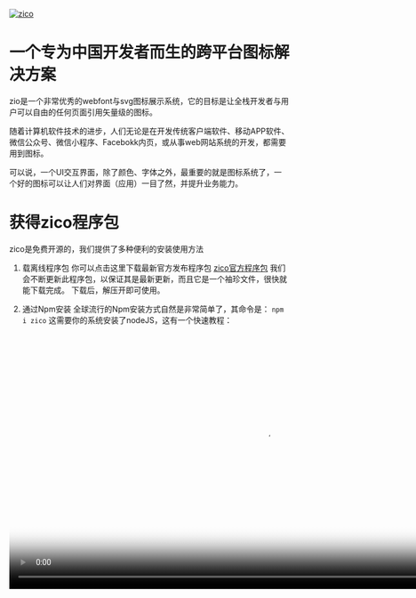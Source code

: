 [![zico](https://raw.githubusercontent.com/zoomla/zico/master/lib/logo512x512.png "一个专为中国开发者而生的跨平台图标解决方案-Powered by zoomla!逐浪CMS团队")](http://ico.z01.com "一个专为中国开发者而生的跨平台图标解决方案")

# 一个专为中国开发者而生的跨平台图标解决方案

zio是一个非常优秀的webfont与svg图标展示系统，它的目标是让全栈开发者与用户可以自由的任何页面引用矢量级的图标。

随着计算机软件技术的进步，人们无论是在开发传统客户端软件、移动APP软件、微信公众号、微信小程序、Facebokk内页，或从事web网站系统的开发，都需要用到图标。

可以说，一个UI交互界面，除了颜色、字体之外，最重要的就是图标系统了，一个好的图标可以让人们对界面（应用）一目了然，并提升业务能力。



# 获得zico程序包
zico是免费开源的，我们提供了多种便利的安装使用方法
1. 载离线程序包
你可以点击这里下载最新官方发布程序包
[zico官方程序包](http://ico.z01.com/zio.zip "zio官方程序包")
我们会不断更新此程序包，以保证其是最新更新，而且它是一个袖珍文件，很快就能下载完成。
下载后，解压开即可使用。

2. 通过Npm安装
全球流行的Npm安装方式自然是非常简单了，其命令是：
`npm i zico`
这需要你的系统安装了nodeJS，这有一个快速教程：
<video src="http://ico.z01.com/UploadFiles/gtizio.mp4" poster="http://ico.z01.com/Template/zicon/style/Images/logo512x512.png" controls="controls" width="920"> 
  
3. 通过Github安装
我们还在全球最大的源码开放平台Github上发布,zio源码仓库的访问地址是
[https://github.com/zoomla/zico](https://github.com/zoomla/zico "https://github.com/zoomla/zico")

4. CDN引用
如果你不想下载和安装，也可以直接CDN引用，只要在网页和应用中中置入zico的CDN源地址即可，其URL请求源为：
`http://ico.z01.com/zico.min.css`
这个网址同时支持SSL，你也可以采用
`https://ico.z01.com/zico.min.css`
以及自便应模式
`//code.z01.com/zico.min.css`
都是合法的。

# 引用文件
由于zio可以在多种场合（如网页开发、app、小程序、客户端、传统设计）中引用，所以不同的软件引用方法各不相同，这里仅以在网页上引用为例，其引用规范为：
`<link rel="stylesheet" href="css/zico.min.css" >`
注意上面文件的路径真实可在，其完整源码结构应该如下图所示：
--css/
--fonts/

# 在任何你要引用图标的web(移动页面)应用图标 
推荐的引用方法是：
`<i class="zi zi_music"></i>`

当然，你也可以使用其它任意你想要的用的标签，如：
`<span class="zi zi_music"></span>`
`<div class="zi zi_music"></div>`
`<p class="zi zi_music"></p>`
`<a href="#" class="zi zi_music"></a>`
上面的方法都是完全适用，而且同样可以输出结果的，是不是很方便^_^

如果你是一个高级web开发者，熟悉Emmet语法，还可以直接用简写的方式，即
`.zi.zi_music`
形式展开，就能完成快速的应用zico图标。
如下图所示：
![](/uploadfiles/180531.gif)

接下来，我们将引导讲解一系列深度的应用技巧，其中包括：
1. 在微信开发中引用zico
2. 美化zico
3. 赋予zio动作
4. 一些优秀的应用技巧




# 轮子
前辈们说，不要重复制造轮子。
问题是：如果从来没有轮子呢？

那个在半夜三分抠着脚用着外文工具的抠脚大汉，很能成就一个复兴强国的开发重任-当然我们身边更多的是勤奋的中国开发者。

# 弥补缺位的文化
中国文化大国，以CJK为代表东方文化，有着其独特的文明与传承体系，然而，目前网上没有一个完全以中国人出发、中国人设计、或为中国人设计的web图标应用集（即使是阿里的ICO系统也是零碎的设计师作品集合），无法实现Npm引用，基于SVG的JS输出解决方案也没有。
所以，致力于中国基础软件研发的[Zoomla!逐浪软件](http://www.z01.com/corp "Zoomla!逐浪软件")团队着力开发了这一系统。

# 中国的元素
纯粹引用外国的，造成很多缺位。
比如八仙桌，方桌。
比如馒头、碗
比如长城，公安局，全都没有。
> 既拥抱国际、又体现东方之美我们的定位就是开发一个既拥抱国际、又体现东方之美的ICON图标集。
用程序员的思路、服务于程序和全栈，甚至是普通的公文写作、AI设计、图形描绘也能用上这一套工具，所以我们有了CSS引用、JS输出、桌面引用三套方法。



习近平主席说：一个国家和民族，不能总用别人的昨天来装扮自己的明天。
一个强盛的民族，应该有自己的图标集和开发工具。

# 特色图标
zico图标系统还加簇了中国五百强，包括美的、格力、小米。
我们认为中国的知名企业能够担当起这一份殊荣，以后WEB开发者们在引用知名企业图标时，可以借助zico方便的引用。
（否则靠外国图标靠，是不可能支持包括京东、中国银行、格力、小米这些企业图标的）。
系统同步支持拼音检索、拼简首字母检索、汉字检索、英语检索。


zico基于逐浪图标的元素，力求改变这一目标！
中国技术不能受制于人，文化也同样不应受制于人。

# 五大特色

我们的图标集特色：
1、覆盖主流图标集
2、有中国元素
3、更好的使用
4、中国服务器引用更快
5、免费开放


# 对比表格
你一定关心zico图标系统有何不同，这里我们罗列了一些我们与同类产品的对比。

|  |  zico | 其它图标库  | 
| ------------ | ------------ |
| 中文语义化  | 支持  | 不支持  |
| 政务图标  |  有 | 无  |
| 单位  |  rem（一种面向现代化的单位标尺） | em或px（旧式浏览器标准规范）  |
| 取样单位 | 大，最低是1800px基数，以支持高清屏（未来的4k\8k) | 低，一般是480px基数，无法 支持高清浏览
| 兼容性 | 高，覆盖了Fontawesome等子集 | 低
| 扩展性 | 高，逐浪字库团队提供支持 | 低，没有企业级产品支持
| 开放性 | 开源 | 不明
| 编码规范 | 以下划线区隔+驼峰式命名，便于在大多数软件中，双击就能选中一个文本 | 烤肉串式命名（即中间一杠），此类设计者多以最初输入时简单、不需要组合键，但不支持一个文件名即进选中状态



# 效率对比
我们以微软公司Visual Studio软件为例，来对比两种输入状态的效率，zico在这方面遥遥祝领先：
![](http://ico.z01.com/uploadfiles/image/10.gif)


# 与华文领域排名第一的Zoomla!逐浪CMS结合使用
作为web全栈图标引用工具，与CMS结合开发是首要之义。

Zoomla!逐浪CMS是一款基于dotNET技术构建的高端CMS，也是目前华文领域alexa排名第一的web建站产品，不同于国内一众CMS只满足于生产“垃圾流量网站”，逐浪软件产品定位于服务企业级产品，集成电商、APP、微信、OA、办公流、在线组卷等功能，并且是免费开放的。
得益于微软平台黑科技，Zoomla!逐浪CMS的性能也是强大的，其TB级SQL SERVER数据库，是与纽约证券交易所同级别的应用。
逐浪CMS官网：[www.z01.com](http://www.z01.com "www.z01.com")
点击就能免费下载这款功能强大、完全免费的CMS产品，用于构建您的WEB、移动、全栈应用。

# 引用逐浪CMS标签
部署好Zoomla!逐浪CMS后，您只要引用
`{Z L:Boot4()/ }`
标签，就能在模板中输出zico文件。



其引用如下图：
![](http://ico.z01.com/uploadfiles/image/05.jpg)


在模板中，只要放入标签，如下图：
![](http://ico.z01.com/uploadfiles/image/06.jpg)


即能在浏览器引用逐浪CMS内置的zico图标，如下：
![](http://ico.z01.com/uploadfiles/image/07.jpg)


其头代码结构：
```html

<!DOCTYPE html>
<html lang="zh-cn">
<head>
<meta charset="utf-8">
<meta name="msapplication-TileColor" content="#1A0066"/>
<meta name="msapplication-TileImage" content="/images/win8_symbol_140x140.png"/>
<title>逐浪CMS_首页</title>
<meta name="Keywords" content="META关键字">
<meta name="Description" content="META网页描述">
<meta http-equiv="X-UA-Compatible" content="IE=edge">
<meta name="viewport" content="width=device-width, initial-scale=1.0">
<meta name="renderer" content="webkit|ie-comp|ie-stand">
<link href="/dist/css/bootstrap4.min.css" rel="stylesheet"/>
<link href="/dist/css/zico.min.css" rel="stylesheet"/>
<script src="/JS/jquery.min.js" ></script>
<script src="/dist/js/popper.min.js"></script>
<script src="/dist/js/bootstrap4.min.js"></script>

```


每一个Zoomla!逐浪CMS都会集成当时最新的zico源码，值得体验。


真正开放，Github、Npm同步开发，展现中国人的的创造力和产生能力！


# 捐赠支持
欢迎给我们捐赠，我们珍重并感谢您的回报。

![](http://ico.z01.com/UploadFiles/Image/pay.png)

请用微信扫上方赞助码给予我们支持！
如果你需要进一步的联络以及商业赞助，欢迎点此[联系我们](http://ico.z01.com/Item/1402.aspx "联系我们")

# 捐赠回报
由于zico是开源项目，我们本身没有收益，但我们真诚渴望您的支持，对于赞助者：
1、提供我们站群资源的链接SEO支持。
2、提供专业的项目管理咨询
3、提供一定的技术指导
4、可于社区公开捐赠名单，以兹表扬。
5、对于企业级大额捐赠，开具发票，并提供超额的商业回报。


# 鸣谢名单（排名不分先后|且不保证为最新披露）
我要买房网&福居百汇（中国威海）孙总 [www.5yaomaifang.com](http://www.5yaomaifang.com "www.5yaomaifang.com")


